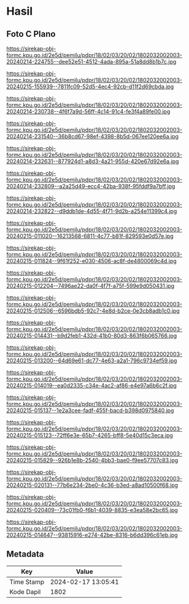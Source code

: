 # Hasil

## Foto C Plano

https://sirekap-obj-formc.kpu.go.id/2e5d/pemilu/pdpr/18/02/03/20/02/1802032002003-20240214-224755--dee52e51-4512-4ada-895a-51a8dd8b1b7c.jpg

https://sirekap-obj-formc.kpu.go.id/2e5d/pemilu/pdpr/18/02/03/20/02/1802032002003-20240215-155939--7811fc09-52d5-4ec4-92cb-d11f2d69cbda.jpg

https://sirekap-obj-formc.kpu.go.id/2e5d/pemilu/pdpr/18/02/03/20/02/1802032002003-20240214-230738--4f6f7a9d-56ff-4c14-91c4-fe3f4a89fe00.jpg

https://sirekap-obj-formc.kpu.go.id/2e5d/pemilu/pdpr/18/02/03/20/02/1802032002003-20240214-231540--36b8cd67-98ef-4398-8b5d-067ee120ee6a.jpg

https://sirekap-obj-formc.kpu.go.id/2e5d/pemilu/pdpr/18/02/03/20/02/1802032002003-20240214-232631--877924d1-a8d3-4a21-955d-420e67d92e6a.jpg

https://sirekap-obj-formc.kpu.go.id/2e5d/pemilu/pdpr/18/02/03/20/02/1802032002003-20240214-232809--a2a25d49-ecc4-42ba-938f-95fddf9a7bff.jpg

https://sirekap-obj-formc.kpu.go.id/2e5d/pemilu/pdpr/18/02/03/20/02/1802032002003-20240214-232822--d9ddb1de-4d55-4f71-9d2b-a254e11399c4.jpg

https://sirekap-obj-formc.kpu.go.id/2e5d/pemilu/pdpr/18/02/03/20/02/1802032002003-20240215-011020--16213568-6811-4c77-b81f-829593e0d57e.jpg

https://sirekap-obj-formc.kpu.go.id/2e5d/pemilu/pdpr/18/02/03/20/02/1802032002003-20240215-011824--9f61f252-e030-4506-ac8f-de4800069c4d.jpg

https://sirekap-obj-formc.kpu.go.id/2e5d/pemilu/pdpr/18/02/03/20/02/1802032002003-20240215-012204--7496ae22-da0f-4f7f-a75f-599e9d050431.jpg

https://sirekap-obj-formc.kpu.go.id/2e5d/pemilu/pdpr/18/02/03/20/02/1802032002003-20240215-012506--6596bdb5-92c7-4e8d-b2ce-0e3cb8adb1c0.jpg

https://sirekap-obj-formc.kpu.go.id/2e5d/pemilu/pdpr/18/02/03/20/02/1802032002003-20240215-014431--b9d2feb1-432d-41b0-80d3-863f6b065766.jpg

https://sirekap-obj-formc.kpu.go.id/2e5d/pemilu/pdpr/18/02/03/20/02/1802032002003-20240215-013200--64d69e61-dc77-4e63-a2a1-796c9734ef59.jpg

https://sirekap-obj-formc.kpu.go.id/2e5d/pemilu/pdpr/18/02/03/20/02/1802032002003-20240215-014019--ea0d2335-c34e-4ac2-af86-e4e97a6b6c2f.jpg

https://sirekap-obj-formc.kpu.go.id/2e5d/pemilu/pdpr/18/02/03/20/02/1802032002003-20240215-015137--1e2a3cee-fadf-455f-bacd-b398d0975840.jpg

https://sirekap-obj-formc.kpu.go.id/2e5d/pemilu/pdpr/18/02/03/20/02/1802032002003-20240215-015123--72ff6e3e-65b7-4265-bff8-5e40d15c3eca.jpg

https://sirekap-obj-formc.kpu.go.id/2e5d/pemilu/pdpr/18/02/03/20/02/1802032002003-20240215-015829--926b1e8b-2540-4bb3-bae0-f9ee57707c83.jpg

https://sirekap-obj-formc.kpu.go.id/2e5d/pemilu/pdpr/18/02/03/20/02/1802032002003-20240215-020131--77b6e234-2be0-4c36-b3ed-a8ad10500f68.jpg

https://sirekap-obj-formc.kpu.go.id/2e5d/pemilu/pdpr/18/02/03/20/02/1802032002003-20240215-020409--73c01fb0-f6b1-4039-8835-e3ea58e2bc65.jpg

https://sirekap-obj-formc.kpu.go.id/2e5d/pemilu/pdpr/18/02/03/20/02/1802032002003-20240215-014647--93815916-e274-42be-8316-b6dd396c61eb.jpg


## Metadata

| Key        | Value               |
| ---------- | ------------------- |
| Time Stamp | 2024-02-17 13:05:41 |
| Kode Dapil | 1802                |



